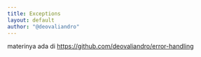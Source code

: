 ```yaml
---
title: Exceptions
layout: default
author: "@deovaliandro"
---
```



materinya ada di https://github.com/deovaliandro/error-handling